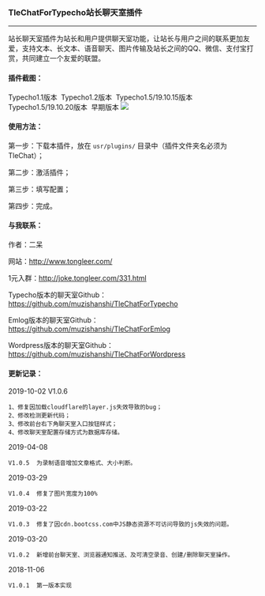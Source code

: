 ### TleChatForTypecho站长聊天室插件
---

站长聊天室插件为站长和用户提供聊天室功能，让站长与用户之间的联系更加友爱，支持文本、长文本、语音聊天、图片传输及站长之间的QQ、微信、支付宝打赏，共同建立一个友爱的联盟。

#### 插件截图：
Typecho1.1版本
<img src="https://ae03.alicdn.com/kf/U448fbf20d0f646fea7ab04170a70385fI.jpg" alt="" />
Typecho1.2版本
<img src="https://ae02.alicdn.com/kf/U071fcdfa34ef4a4a95ff284b9693fde01.jpg" alt="" />
Typecho1.5/19.10.15版本
<img src="https://ae03.alicdn.com/kf/U5ae0dc7054024fc1a83dbbb0f02088b1C.jpg" alt="" />
Typecho1.5/19.10.20版本
<img src="https://ae03.alicdn.com/kf/U5dc46fb5be7a4e5cb2bc57b9535ac034q.jpg" alt="" />
早期版本
<img src="https://ae01.alicdn.com/kf/H46302702289f4fdbabf5a513bff9f1bdB.png" />

#### 使用方法：
第一步：下载本插件，放在 `usr/plugins/` 目录中（插件文件夹名必须为TleChat）；

第二步：激活插件；

第三步：填写配置；

第四步：完成。

#### 与我联系：
作者：二呆

网站：http://www.tongleer.com/

1元入群：http://joke.tongleer.com/331.html

Typecho版本的聊天室Github：https://github.com/muzishanshi/TleChatForTypecho

Emlog版本的聊天室Github：https://github.com/muzishanshi/TleChatForEmlog

Wordpress版本的聊天室Github：https://github.com/muzishanshi/TleChatForWordpress

#### 更新记录：
2019-10-02 V1.0.6

	1、修复因加载cloudflare的layer.js失效导致的bug；
	2、修改检测更新代码；
	3、修改前台右下角聊天室入口按钮样式；
	4、修改聊天室配置存储方式为数据库存储。

2019-04-08

	V1.0.5	为录制语音增加文章格式、大小判断。
	
2019-03-29

	V1.0.4	修复了图片宽度为100%
	
2019-03-22

	V1.0.3	修复了因cdn.bootcss.com中JS静态资源不可访问导致的js失效的问题。
	
2019-03-20

	V1.0.2	新增前台聊天室、浏览器通知推送、及可清空录音、创建/删除聊天室操作。
	
2018-11-06

	V1.0.1	第一版本实现